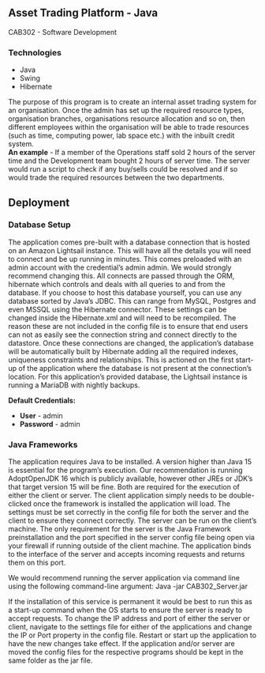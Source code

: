 ## Asset Trading Platform - Java
CAB302 - Software Development

### Technologies
- Java
- Swing
- Hibernate

The purpose of this program is to create an internal asset trading system for an organisation. Once the admin has set up the required resource types, organisation branches, organisations resource allocation and so on, then different employees within the organisation will be able to trade resources (such as time, computing power, lab space etc.) with the inbuilt credit system.  
**An example** - If a member of the Operations staff sold 2 hours of the server time and the Development team bought 2 hours of server time. The server would run a script to check if any buy/sells could be resolved and if so would trade the required resources between the two departments.


## Deployment 
### Database Setup
The application comes pre-built with a database connection that is hosted on an Amazon Lightsail instance. This will have all the details you will need to connect and be up running in minutes. This comes preloaded with an admin account with the credential’s admin admin. We would strongly recommend changing this.
All connects are passed through the ORM, hibernate which controls and deals with all queries to and from the database. If you choose to host this database yourself, you can use any database sorted by Java’s JDBC. This can range from MySQL, Postgres and even MSSQL using the Hibernate connector.
These settings can be changed inside the Hibernate.xml and will need to be recompiled. The reason these are not included in the config file is to ensure that end users can not as easily see the connection string and connect directly to the datastore.
Once these connections are changed, the application’s database will be automatically built by Hibernate adding all the required indexes, uniqueness constraints and relationships. This is actioned on the first start-up of the application where the database is not present at the connection’s location.
For this application’s provided database, the Lightsail instance is running a MariaDB with nightly backups.

**Default Credentials:**
- **User** - admin
- **Password** - admin

### Java Frameworks
The application requires Java to be installed. A version higher than Java 15 is essential for the program’s execution. Our recommendation is running AdoptOpenJDK 16 which is publicly available, however other JREs or JDK’s that target version 15 will be fine. Both are required for the execution of either the client or server.
The client application simply needs to be double-clicked once the framework is installed the application will load. The settings must be set correctly in the config file for both the server and the client to ensure they connect correctly. The server can be run on the client’s machine. The only requirement for the server is the Java Framework preinstallation and the port specified in the server config file being open via your firewall if running outside of the client machine.
The application binds to the interface of the server and accepts incoming requests and returns them on this port.

We would recommend running the server application via command line using the following command-line argument:
 Java -jar CAB302_Server.jar
 
If the installation of this service is permanent it would be best to run this as a start-up command when the OS starts to ensure the server is ready to accept requests.
To change the IP address and port of either the server or client, navigate to the settings file for either of the applications and change the IP or Port property in the config file. Restart or start up the application to have the new changes take effect.
If the application and/or server are moved the config files for the respective programs should be kept in the same folder as the jar file.
